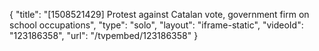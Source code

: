 {
    "title": "[1508521429] Protest against Catalan vote, government firm on school occupations",
    "type": "solo",
    "layout": "iframe-static",
    "videoId": "123186358",
    "url": "\/tvpembed\/123186358"
}